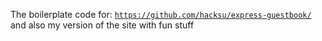 The boilerplate code for: [`https://github.com/hacksu/express-guestbook/`](https://github.com/hacksu/express-guestbook/) and also my version of the site with fun stuff
